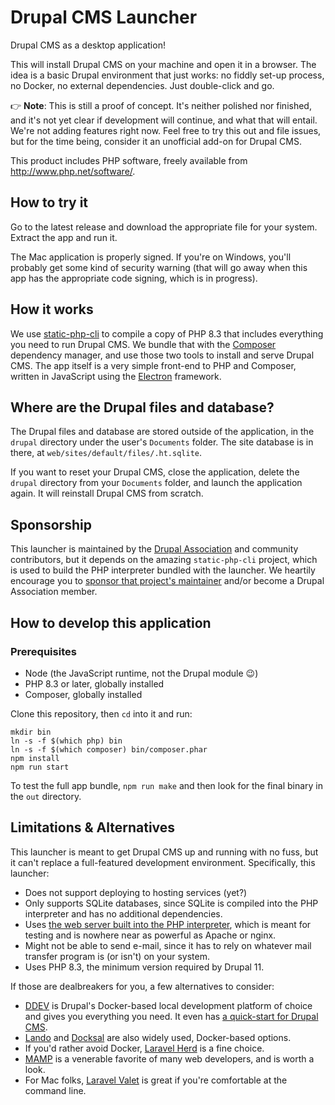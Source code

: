# Drupal CMS Launcher

Drupal CMS as a desktop application!

This will install Drupal CMS on your machine and open it in a browser. The idea is a basic Drupal environment that just works: no fiddly set-up process, no Docker, no external dependencies. Just double-click and go.

👉 **Note**: This is still a proof of concept. It's neither polished nor finished, and it's not yet clear if development will continue, and what that will entail. We're not adding features right now. Feel free to try this out and file issues, but for the time being, consider it an unofficial add-on for Drupal CMS.

This product includes PHP software, freely available from <http://www.php.net/software/>.

## How to try it
Go to the latest release and download the appropriate file for your system. Extract the app and run it. 

The Mac application is properly signed. If you're on Windows, you'll probably get some kind of security warning (that will go away when this app has the appropriate code signing, which is in progress).

## How it works
We use [static-php-cli](https://static-php.dev/) to compile a copy of PHP 8.3 that includes everything you need to run Drupal CMS. We bundle that with the [Composer](https://getcomposer.org/) dependency manager, and use those two tools to install and serve Drupal CMS. The app itself is a very simple front-end to PHP and Composer, written in JavaScript using the [Electron](https://www.electronjs.org/) framework.

## Where are the Drupal files and database?
The Drupal files and database are stored outside of the application, in the `drupal` directory under the user's `Documents` folder. The site database is in there, at `web/sites/default/files/.ht.sqlite`. 

If you want to reset your Drupal CMS, close the application, delete the `drupal` directory from your `Documents` folder, and launch the application again. It will reinstall Drupal CMS from scratch.

## Sponsorship
This launcher is maintained by the [Drupal Association](https://www.drupal.org/association) and community contributors, but it depends on the amazing `static-php-cli` project, which is used to build the PHP interpreter bundled with the launcher. We heartily encourage you to [sponsor that project's maintainer](https://github.com/sponsors/crazywhalecc) and/or become a Drupal Association member.

## How to develop this application

### Prerequisites
* Node (the JavaScript runtime, not the Drupal module 😉)
* PHP 8.3 or later, globally installed
* Composer, globally installed

Clone this repository, then `cd` into it and run:
```shell
mkdir bin
ln -s -f $(which php) bin
ln -s -f $(which composer) bin/composer.phar
npm install
npm run start
```
To test the full app bundle, `npm run make` and then look for the final binary in the `out` directory.

## Limitations & Alternatives
This launcher is meant to get Drupal CMS up and running with no fuss, but it can't replace a full-featured development environment. Specifically, this launcher:
* Does not support deploying to hosting services (yet?)
* Only supports SQLite databases, since SQLite is compiled into the PHP interpreter and has no additional dependencies.
* Uses [the web server built into the PHP interpreter](https://www.php.net/manual/en/features.commandline.webserver.php), which is meant for testing and is nowhere near as powerful as Apache or nginx.
* Might not be able to send e-mail, since it has to rely on whatever mail transfer program is (or isn't) on your system.
* Uses PHP 8.3, the minimum version required by Drupal 11.

If those are dealbreakers for you, a few alternatives to consider:
* [DDEV](https://ddev.com) is Drupal's Docker-based local development platform of choice and gives you everything you need. It even has [a quick-start for Drupal CMS](https://ddev.readthedocs.io/en/stable/users/quickstart/#drupal-drupal-cms).
* [Lando](https://lando.dev/) and [Docksal](https://docksal.io/) are also widely used, Docker-based options.
* If you'd rather avoid Docker, [Laravel Herd](https://herd.laravel.com/) is a fine choice.
* [MAMP](http://mamp.info/) is a venerable favorite of many web developers, and is worth a look.
* For Mac folks, [Laravel Valet](https://laravel.com/docs/11.x/valet) is great if you're comfortable at the command line.
